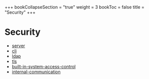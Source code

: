 +++
bookCollapseSection = "true"
weight = 3
bookToc = false
title = "Security"
+++


# Security


- [server](security/server.md)
- [cli](security/cli.md)
- [ldap](security/ldap.md)
- [tls](security/tls.md)
- [built-in-system-access-control](security/built-in-system-access-control.md)
- [internal-communication](security/internal-communication.md)